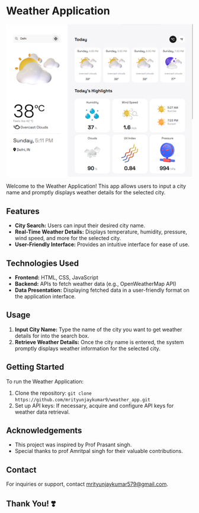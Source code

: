 # Weather Application

<div align="center">
    <b><a href="https://hweather.netlify.app" target="_blank">
    <img src="./preview.png" />
    </a></b>
</div>


Welcome to the Weather Application! This app allows users to input a city name and promptly displays weather details for the selected city.

## Features

- **City Search:** Users can input their desired city name.
- **Real-Time Weather Details:** Displays temperature, humidity, pressure, wind speed, and more for the selected city.
- **User-Friendly Interface:** Provides an intuitive interface for ease of use.

## Technologies Used

- **Frontend:** HTML, CSS, JavaScript
- **Backend:** APIs to fetch weather data (e.g., OpenWeatherMap API)
- **Data Presentation:** Displaying fetched data in a user-friendly format on the application interface.

## Usage

1. **Input City Name:** Type the name of the city you want to get weather details for into the search box.
2. **Retrieve Weather Details:** Once the city name is entered, the system promptly displays weather information for the selected city.

## Getting Started

To run the Weather Application:

1. Clone the repository: `git clone https://github.com/mrityunjaykumar9/weather_app.git`
2. Set up API keys: If necessary, acquire and configure API keys for weather data retrieval.

## Acknowledgements

- This project was inspired by Prof Prasant singh.
- Special thanks to prof Amritpal singh for their valuable contributions.

## Contact

For inquiries or support, contact mrityunjaykumar579@gmail.com.


## **Thank You! ❣️**